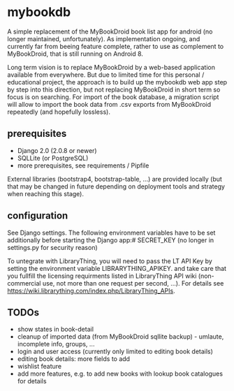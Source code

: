 # mybookdb
A simple replacement of the MyBookDroid book list app for android  (no longer maintained, unfortunately).
As implementation ongoing, and currently far from beeing feature complete, rather to use as complement to MyBookDroid, that is still running on Android 8.

Long term vision is to replace MyBookDroid by a web-based application available from everywhere.
But due to limited time for this personal / educational project, the approach is to build up the mybookdb 
web app step by step into this direction, but not replacing MyBookDroid in short term so focus is on searching.
For import of the book database, a migration script will allow to import the book data from .csv exports 
from MyBookDroid repeatedly (and hopefully lossless).

## prerequisites
+ Django 2.0  (2.0.8 or newer)
+ SQLLite (or PostgreSQL)
+ more prerequisites, see requirements / Pipfile

External libraries (bootstrap4, bootstrap-table, ...) are provided locally (but that may be changed in future
depending on deployment tools and strategy when reaching this stage).

## configuration
See Django settings.
The following environment variables have to be set additionally before starting the Django app:#
SECRET_KEY  (no longer in settings.py for security reason)

To untegrate with LibraryThing, you will need to pass the LT API Key by setting the environment variable LIBRARYTHING_APIKEY.
and take care that you fullfill the licensing requirments listed in LibraryThing API wiki (non-commercial use, not more than one request per second, ...).
For details see https://wiki.librarything.com/index.php/LibraryThing_APIs.

## TODOs
+ show states in book-detail
+ cleanup of imported data (from MyBookDroid sqllite backup) - umlaute, incomplete info, groups, ...
+ login and user access (currently only limited to editing book details)
+ editing book details: more fields to add
+ wishlist feature
+ add more features, e.g. to add new books with lookup book catalogues for details

